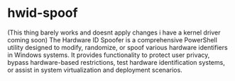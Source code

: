 # hwid-spoof
(This thing barely works and doesnt apply changes i have a kernel driver coming soon)
The Hardware ID Spoofer is a comprehensive PowerShell utility designed to modify, randomize, or spoof various hardware identifiers in Windows systems. It provides functionality to protect user privacy, bypass hardware-based restrictions, test hardware identification systems, or assist in system virtualization and deployment scenarios.
